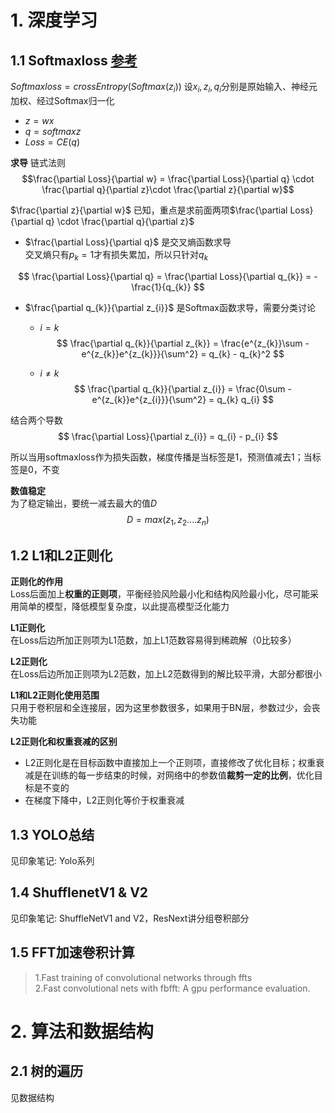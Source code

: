 # 1. 深度学习

## 1.1 Softmaxloss [参考](https://www.zhihu.com/search?type=content&q=softmax%E6%8E%A8%E5%AF%BC)

$Softmaxloss = crossEntropy(Softmax(z_{i}))$
设$x_{i}, z_{i}, q_{i}$分别是原始输入、神经元加权、经过Softmax归一化

- $z = wx$
- $q = softmaxz$
- $Loss = CE(q)$

**求导**  链式法则
$$\frac{\partial Loss}{\partial w} = \frac{\partial Loss}{\partial q} \cdot \frac{\partial q}{\partial z}\cdot \frac{\partial z}{\partial w}$$

$\frac{\partial z}{\partial w}$ 已知，重点是求前面两项$\frac{\partial Loss}{\partial q} \cdot \frac{\partial q}{\partial z}$

- $\frac{\partial Loss}{\partial q}$ 是交叉熵函数求导  
交叉熵只有$p_{k}=1$才有损失累加，所以只针对$q_{k}$

$$
\frac{\partial Loss}{\partial q} = \frac{\partial Loss}{\partial q_{k}} = -\frac{1}{q_{k}}
$$

- $\frac{\partial q_{k}}{\partial z_{i}}$ 是Softmax函数求导，需要分类讨论
  - $i = k$
    $$
    \frac{\partial q_{k}}{\partial z_{k}} = \frac{e^{z_{k}}\sum - e^{z_{k}}e^{z_{k}}}{\sum^2} = q_{k} - q_{k}^2
    $$
  
  - $i \neq k$
    $$
    \frac{\partial q_{k}}{\partial z_{i}} = \frac{0\sum - e^{z_{k}}e^{z_{i}}}{\sum^2} = q_{k} q_{i}
    $$

结合两个导数
$$
\frac{\partial Loss}{\partial z_{i}} = q_{i} - p_{i}
$$

所以当用softmaxloss作为损失函数，梯度传播是当标签是1，预测值减去1；当标签是0，不变

**数值稳定**  
为了稳定输出，要统一减去最大的值$D$
$$
D = max(z_{1},z_{2}....z_{n})
$$

## 1.2 L1和L2正则化

**正则化的作用**  
Loss后面加上**权重的正则项**，平衡经验风险最小化和结构风险最小化，尽可能采用简单的模型，降低模型复杂度，以此提高模型泛化能力

**L1正则化**  
在Loss后边所加正则项为L1范数，加上L1范数容易得到稀疏解（0比较多）

**L2正则化**  
在Loss后边所加正则项为L2范数，加上L2范数得到的解比较平滑，大部分都很小

**L1和L2正则化使用范围**  
只用于卷积层和全连接层，因为这里参数很多，如果用于BN层，参数过少，会丧失功能

**L2正则化和权重衰减的区别**
- L2正则化是在目标函数中直接加上一个正则项，直接修改了优化目标；权重衰减是在训练的每一步结束的时候，对网络中的参数值**裁剪一定的比例**，优化目标是不变的
- 在梯度下降中，L2正则化等价于权重衰减

## 1.3 YOLO总结

见印象笔记: Yolo系列

## 1.4 ShufflenetV1 & V2

见印象笔记: ShuffleNetV1 and V2，ResNext讲分组卷积部分

## 1.5 FFT加速卷积计算

> 1.Fast training of convolutional networks through ffts  
> 2.Fast convolutional nets with fbfft: A gpu performance evaluation.

# 2. 算法和数据结构

## 2.1 树的遍历  

见数据结构
